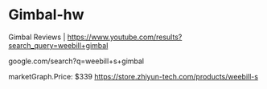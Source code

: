 # Gimbal-hw
Gimbal Reviews | https://www.youtube.com/results?search_query=weebill+gimbal

google.com/search?q=weebill+s+gimbal

marketGraph.Price: $339
https://store.zhiyun-tech.com/products/weebill-s
